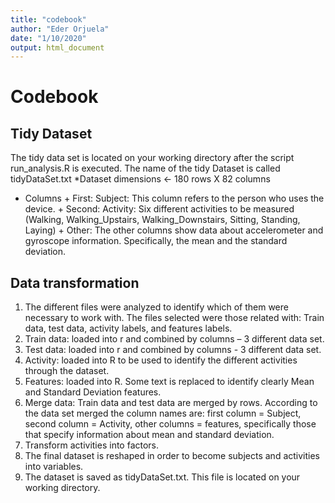 ```yaml
---
title: "codebook"
author: "Eder Orjuela"
date: "1/10/2020"
output: html_document
---
```


# Codebook

## Tidy Dataset
The tidy data set is located on your working directory after the script run_analysis.R is executed. The name of the tidy Dataset is called tidyDataSet.txt
*Dataset dimensions <- 180 rows X 82 columns
* Columns
        + First: Subject: This column refers to the person who uses the device.
        + Second: Activity: Six different activities to be measured (Walking, Walking_Upstairs, Walking_Downstairs, Sitting, Standing, Laying) 
        + Other: The other columns show data about accelerometer and gyroscope information. Specifically, the mean and the standard deviation.

## Data transformation
1. The different files were analyzed to identify which of them were necessary to work with. The files selected were those related with: Train data, test data, activity labels, and features labels.
2. Train data: loaded into r and combined by columns – 3 different data set.
3. Test data: loaded into r and combined by columns - 3 different data set.
4. Activity: loaded into R to be used to identify the different activities through the dataset.
5. Features: loaded into R. Some text is replaced to identify clearly Mean and Standard Deviation features.
6. Merge data: Train data and test data are merged by rows. According to the data set merged the column names are: first column = Subject, second column = Activity, other columns = features, specifically those that specify information about mean and standard deviation.
7. Transform activities into factors.
8. The final dataset is reshaped in order to become subjects and activities into variables.
9. The dataset is saved as tidyDataSet.txt. This file is located on your working directory.
